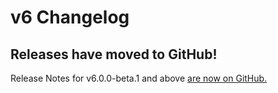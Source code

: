 # v6 Changelog

## Releases have moved to GitHub!

Release Notes for v6.0.0-beta.1 and above [are now on GitHub.](https://github.com/vmware-clarity/core/releases?q=v6&expanded=true)

<Release version="v6" />
